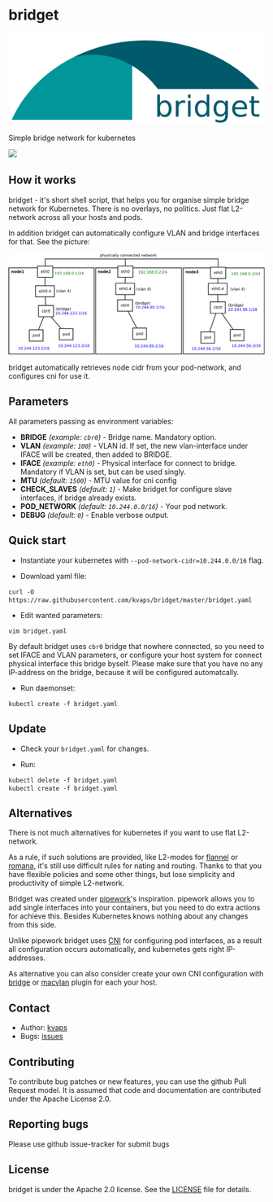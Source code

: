 # bridget

![](images/logo.svg)

Simple bridge network for kubernetes 

![](https://img.shields.io/docker/build/kvaps/bridget.svg)

## How it works

bridget - it's short shell script, that helps you for organise simple bridge network for Kubernetes.
There is no overlays, no politics. Just flat L2-network across all your hosts and pods.

In addition bridget can automatically configure VLAN and bridge interfaces for that. See the picture:

![](images/scheme.svg)

bridget automatically retrieves node cidr from your pod-network, and configures cni for use it.

## Parameters

All parameters passing as environment variables:

 - **BRIDGE** *(example: `cbr0`)* - Bridge name. Mandatory option.
 - **VLAN** *(example: `100`)* - VLAN id. If set, the new vlan-interface under IFACE will be created, then added to BRIDGE.
 - **IFACE** *(example: `eth0`)* - Physical interface for connect to bridge. Mandatory if VLAN is set, but can be used singly.
 - **MTU** *(default: `1500`)* - MTU value for cni config
 - **CHECK_SLAVES** *(default: `1`)* - Make bridget for configure slave interfaces, if bridge already exists.
 - **POD_NETWORK** *(default: `10.244.0.0/16`)* - Your pod network.
 - **DEBUG** *(default: `0`)* - Enable verbose output.

## Quick start

* Instantiate your kubernetes with `--pod-network-cidr=10.244.0.0/16` flag.

* Download yaml file:
```
curl -O https://raw.githubusercontent.com/kvaps/bridget/master/bridget.yaml
```

* Edit wanted parameters:
```
vim bridget.yaml
```

By default bridget uses `cbr0` bridge that nowhere connected, so you need to set IFACE and VLAN parameters, or configure your host system for connect physical interface this bridge byself.
Please make sure that you have no any IP-address on the bridge, because it will be configured automatcally.

* Run daemonset:
```
kubectl create -f bridget.yaml
```

## Update

* Check your `bridget.yaml` for changes.

* Run:
```
kubectl delete -f bridget.yaml
kubectl create -f bridget.yaml
```

## Alternatives

There is not much alternatives for kubernetes if you want to use flat L2-network.

As a rule, if such solutions are provided, like L2-modes for [flannel](https://github.com/coreos/flannel) or [romana](https://github.com/romana/romana), it's still use difficult rules for nating and routing. Thanks to that you have flexible policies and some other things, but lose simplicity and productivity of simple L2-network.

Bridget was created under [pipework](https://github.com/jpetazzo/pipework)'s inspiration.
pipework allows you to add single interfaces into your containers, but you need to do extra actions for achieve this.
Besides Kubernetes knows nothing about any changes from this side.

Unlike pipework bridget uses [CNI](https://github.com/containernetworking/cni) for configuring pod interfaces, as a result all configuration occurs automatically, and kubernetes gets right IP-addresses.

As alternative you can also consider сreate your own CNI configuration with [bridge](https://github.com/containernetworking/plugins/tree/master/plugins/main/bridge) or [macvlan](https://github.com/containernetworking/plugins/tree/master/plugins/main/macvlan) plugin for each your host.

## Contact

* Author: [kvaps](mailto:kvapss@gmail.com)
* Bugs: [issues](https://github.com/kvaps/bridget/issues)

## Contributing

To contribute bug patches or new features, you can use the github Pull Request model. It is assumed that code and documentation are contributed under the Apache License 2.0. 

## Reporting bugs

Please use github issue-tracker for submit bugs

## License

bridget is under the Apache 2.0 license. See the [LICENSE](LICENSE) file for details.
